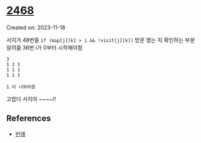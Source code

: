 # [2468](https://www.acmicpc.net/problem/2468)
Created on: 2023-11-18

서지가 48번줄 `if (map[j][k] > i && !visit[j][k])` 방문 했는 지 확인하는 부분 알려줌
36번 i가 0부터 시작해야함
```
3
1 1 1
1 1 1
1 1 1

1 이 나와야함
```
고맙다 서지야 ~~~~!!

## References

- [반례](https://www.acmicpc.net/board/view/126155)
